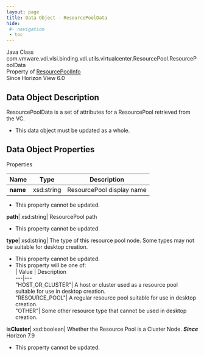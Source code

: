 ```yaml
---
layout: page
title: Data Object - ResourcePoolData
hide:
 #- navigation
 - toc
---
```






Java Class
    com.vmware.vdi.vlsi.binding.vdi.utils.virtualcenter.ResourcePool.ResourcePoolData  
Property of
     [ResourcePoolInfo](vdi.utils.virtualcenter.ResourcePool.ResourcePoolInfo.md#field_detail)  
Since 
    Horizon View 6.0

## Data Object Description 

ResourcePoolData is a set of attributes for a ResourcePool retrieved from the VC. 

  * This data object must be updated as a whole.



## Data Object Properties

Properties

Name |  Type |  Description   
---|---|---  
**name**|  xsd:string|  ResourcePool display name   


 * This property cannot be updated.

  
**path**|  xsd:string|  ResourcePool path   


 * This property cannot be updated.

  
**type**|  xsd:string|  The type of this resource pool node. Some types may not be suitable for desktop creation.   


 * This property cannot be updated.
  * This property will be one of:  
|  Value |  Description   
---|---  
"HOST_OR_CLUSTER"| A host or cluster used as a resource pool suitable for use in desktop creation.  
"RESOURCE_POOL"| A regular resource pool suitable for use in desktop creation.  
"OTHER"| Some other resource type that cannot be used in desktop creation.  

  
**isCluster**|  xsd:boolean|  Whether the Resource Pool is a Cluster Node.  **_Since_** Horizon 7.9  


 * This property cannot be updated.

  
  
  
   
  
  

